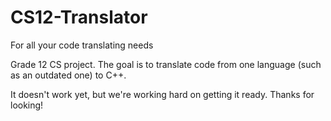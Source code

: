 # CS12-Translator
For all your code translating needs

Grade 12 CS project. The goal is to translate code from one language (such as an outdated one) to C++. 

It doesn't work yet, but we're working hard on getting it ready. 
Thanks for looking!
